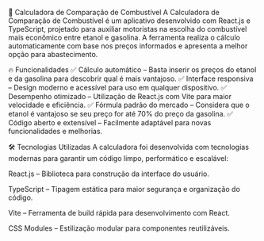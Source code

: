 🚗 Calculadora de Comparação de Combustível
A Calculadora de Comparação de Combustível é um aplicativo desenvolvido com React.js e TypeScript, projetado para auxiliar motoristas na escolha do combustível mais econômico entre etanol e gasolina. A ferramenta realiza o cálculo automaticamente com base nos preços informados e apresenta a melhor opção para abastecimento.

🔥 Funcionalidades
✅ Cálculo automático – Basta inserir os preços do etanol e da gasolina para descobrir qual é mais vantajoso.
✅ Interface responsiva – Design moderno e acessível para uso em qualquer dispositivo.
✅ Desempenho otimizado – Utilização de React.js com Vite para maior velocidade e eficiência.
✅ Fórmula padrão do mercado – Considera que o etanol é vantajoso se seu preço for até 70% do preço da gasolina.
✅ Código aberto e extensível – Facilmente adaptável para novas funcionalidades e melhorias.

🛠️ Tecnologias Utilizadas
A calculadora foi desenvolvida com tecnologias modernas para garantir um código limpo, performático e escalável:

React.js – Biblioteca para construção da interface do usuário.

TypeScript – Tipagem estática para maior segurança e organização do código.

Vite – Ferramenta de build rápida para desenvolvimento com React.

CSS Modules – Estilização modular para componentes reutilizáveis.
